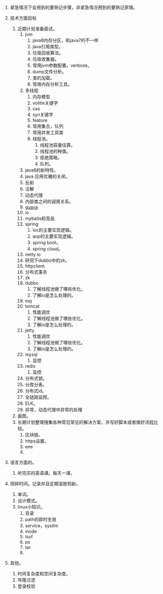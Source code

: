 1. 紧急情况下会用到的要熟记步骤，非紧急情况用到的要熟记原理。        
1. 技术方面目标      
    1. 近期计划准备面试。      
        1. jvm   
            1. java8内存分区，和java7的不一样
            1. java引用类型。      
            1. 垃圾回收算法。     
            1. 垃圾收集器。    
            1. 常用jvm参数配置。verbose。        
            1. dump文件分析。 
            2. 类的加载。  
            1. 常用内存分析工具。
        1. 多线程     
            1. 内存模型      
            1. volitle关键字        
            1. cas     
            1. syn关键字     
            1. feature       
            1. 常用集合，队列      
            1. 常用并发工具类      
            1. 线程池。      
                1. 线程池容量估算。      
                1. 线程池的种类。    
                1. 拒绝策略。    
                1. 队列。    
        1. java8的新特性。
        1. java 应用优雅的关闭。  
        2. 反射
        3. 注解
        4. 动态代理
        4. 内部类之间的调用关系。
        4. [guava](http://ifeve.com/google-guava/)
        1. io
        5. mybatis和竞品
        1. spring     
            1. ioc的主要实现逻辑。      
            1. aop的主要实现逻辑。    
            1. spring boot。     
            1. spring cloud。    
        1. netty   io      
        2. 研究下dubbo中的zk。
        1. httpclient    
        1. 分布式事务        
        1. zk        
        1. dubbo     
            1. 了解线程池做了哪些优化。     
            1. 了解io是怎么处理的。     
        1. mq      
        1. tomcat           
            1. 性能调优
            1. 了解线程池做了哪些优化。     
            1. 了解io是怎么处理的。    
        1. jetty          
            1. 性能调优        
            1. 了解线程池做了哪些优化。     
            1. 了解io是怎么处理的。     
        1. mysql       
            1. 监控     
        1. redis       
            1. 监控     
        1. 分布式锁。      
        1. 分库分表。      
        1. 分布式id。     
        1. 全链路监控。    
        1. ELK。      
        2. 异常，动态代理中异常的处理
    1. 画图。        
    1. 长期计划整理搜集各种常见常见的解决方案，并写好脚本或者做好流程比较。      
        1. 区块链。       
        1. https设置。     
        1. eee       
        1. 
        
 1. 语言方面的。      
    1. 听完买的英语课。每天一课。             
 
 1. 琐碎时间。记录并且定期温故知新。          
    1. 单词。     
    1. 设计模式。      
    1. linux小知识。 
        1. 目录
        3. path的即时生效
        4. service，systlm
        1. inode
        2. lsof
        3. ps
        5. tar   
        6. 
 1. 其他。      
    1. 时间复杂度和空间复杂度。    
    1. 布隆过滤     
    2. 登录校验    
